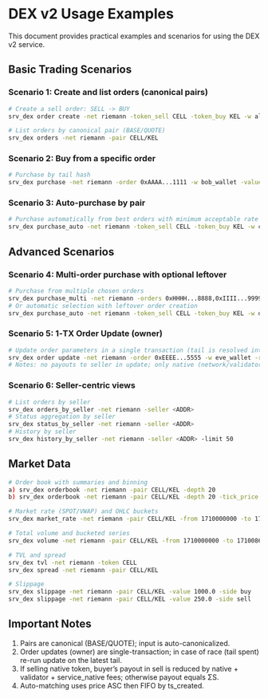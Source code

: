 # DEX v2 Usage Examples

This document provides practical examples and scenarios for using the DEX v2 service.

## Basic Trading Scenarios

### Scenario 1: Create and list orders (canonical pairs)

```bash
# Create a sell order: SELL -> BUY
srv_dex order create -net riemann -token_sell CELL -token_buy KEL -w alice_wallet -value 1000.0 -rate 0.5 -fee 0.1

# List orders by canonical pair (BASE/QUOTE)
srv_dex orders -net riemann -pair CELL/KEL
```

### Scenario 2: Buy from a specific order

```bash
# Purchase by tail hash
srv_dex purchase -net riemann -order 0xAAAA...1111 -w bob_wallet -value 250.0 -fee 0.1
```

### Scenario 3: Auto-purchase by pair

```bash
# Purchase automatically from best orders with minimum acceptable rate
srv_dex purchase_auto -net riemann -token_sell CELL -token_buy KEL -w charlie_wallet -value 1000.0 -min_rate 0.4 -fee 0.1
```

## Advanced Scenarios

### Scenario 4: Multi-order purchase with optional leftover

```bash
# Purchase from multiple chosen orders
srv_dex purchase_multi -net riemann -orders 0xHHHH...8888,0xIIII...9999 -w frank_wallet -value 1500.0 -fee 0.1
# Or automatic selection with leftover order creation
srv_dex purchase_auto -net riemann -token_sell CELL -token_buy KEL -w david_wallet -value 2000.0 -fee 0.1 -create_leftover_order 1 -min_rate 0.4
```

### Scenario 5: 1‑TX Order Update (owner)

```bash
# Update order parameters in a single transaction (tail is resolved internally)
srv_dex order update -net riemann -order 0xEEEE...5555 -w eve_wallet -rate 0.55 -fee 0.1
# Notes: no payouts to seller in update; only native (network/validator) fees are used.
```

### Scenario 6: Seller-centric views

```bash
# List orders by seller
srv_dex orders_by_seller -net riemann -seller <ADDR>
# Status aggregation by seller
srv_dex status_by_seller -net riemann -seller <ADDR>
# History by seller
srv_dex history_by_seller -net riemann -seller <ADDR> -limit 50
```

## Market Data

```bash
# Order book with summaries and binning
a) srv_dex orderbook -net riemann -pair CELL/KEL -depth 20
b) srv_dex orderbook -net riemann -pair CELL/KEL -depth 20 -tick_price 0.01 -cum 1

# Market rate (SPOT/VWAP) and OHLC buckets
srv_dex market_rate -net riemann -pair CELL/KEL -from 1710000000 -to 1710086400 -bucket 300

# Total volume and bucketed series
srv_dex volume -net riemann -pair CELL/KEL -from 1710000000 -to 1710086400 -bucket 300

# TVL and spread
srv_dex tvl -net riemann -token CELL
srv_dex spread -net riemann -pair CELL/KEL

# Slippage
srv_dex slippage -net riemann -pair CELL/KEL -value 1000.0 -side buy
srv_dex slippage -net riemann -pair CELL/KEL -value 250.0 -side sell
```

## Important Notes

1. Pairs are canonical (BASE/QUOTE); input is auto-canonicalized.
2. Order updates (owner) are single-transaction; in case of race (tail spent) re-run update on the latest tail.
3. If selling native token, buyer’s payout in sell is reduced by native + validator + service_native fees; otherwise payout equals ΣS.
4. Auto-matching uses price ASC then FIFO by ts_created.
